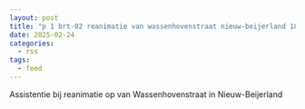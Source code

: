 ```yaml
---
layout: post
title: "p 1 brt-02 reanimatie van wassenhovenstraat nieuw-beijerland 189491 185231"
date: 2025-02-24
categories: 
  - rss
tags: 
  - feed
---
```


Assistentie bij reanimatie op van Wassenhovenstraat in Nieuw-Beijerland
